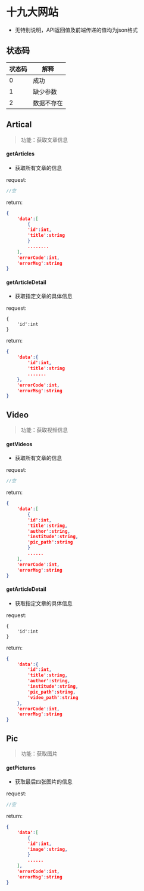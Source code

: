 # 十九大网站

- 无特别说明，API返回值及前端传递的值均为json格式

## 状态码

| 状态码 | 解释       |
| ------ | ---------- |
| 0      | 成功       |
| 1      | 缺少参数   |
| 2      | 数据不存在 |



## Artical

> 功能：获取文章信息

#### getArticles

- 获取所有文章的信息

request:

```php
//空
```

return:

```json
{
    'data':[
        {
        'id':int,
        'title':string
        }
        ........
    ],
    'errorCode':int, 
    'errorMsg':string
}
```

#### getArticleDetail

- 获取指定文章的具体信息

request:

```jso
{
    'id':int
}
```

return:

```json
{
    'data':{
        'id':int,
        'title':string
        .......
    },
    'errorCode':int, 
    'errorMsg':string
}
```



## Video

> 功能：获取视频信息

#### getVideos

- 获取所有文章的信息

request:

```php
//空
```

return:

```json
{
    'data':[
        {
        'id':int,
        'title':string,
        'author':string,
        'institude':string,
        'pic_path':string
        }
        ......
    ],
    'errorCode':int, 
    'errorMsg':string
}
```

#### getArticleDetail

- 获取指定文章的具体信息

request:

```jso
{
    'id':int
}
```

return:

```json
{
    'data':{
        'id':int,
        'title':string,
        'author':string,
        'institude':string,
        'pic_path':string,
        'video_path':string
    },
    'errorCode':int, 
    'errorMsg':string
}
```



## Pic

> 功能：获取图片

#### getPictures

- 获取最后四张图片的信息

request:

```php
//空
```

return:

```json
{
    'data':[
        {
        'id':int,
        'image':string,
        }
        ......
    ],
    'errorCode':int, 
    'errorMsg':string
}
```

